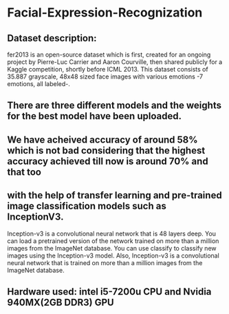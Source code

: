 # Facial-Expression-Recognization


## Dataset description:
fer2013 is an open-source dataset which is first, created for an ongoing project by Pierre-Luc Carrier and Aaron Courville,
then shared publicly for a Kaggle competition, shortly before ICML 2013. This dataset consists of 35.887 grayscale,
48x48 sized face images with various emotions -7 emotions, all labeled-.


## There are three different models and the weights for the best model have been uploaded.
## We have acheived accuracy of around 58% which is not bad considering that the highest accuracy achieved till now is around 70% and that too
## with the help of transfer learning and pre-trained image classification models such as InceptionV3.


Inception-v3 is a convolutional neural network that is 48 layers deep. You can load a pretrained version
of the network trained on more than a million images from the ImageNet database. You can use classify to classify new images using the Inception-v3 model.
Also, Inception-v3 is a convolutional neural network that is trained on more than a million images from the ImageNet database.

## Hardware used: intel i5-7200u CPU and Nvidia 940MX(2GB DDR3) GPU